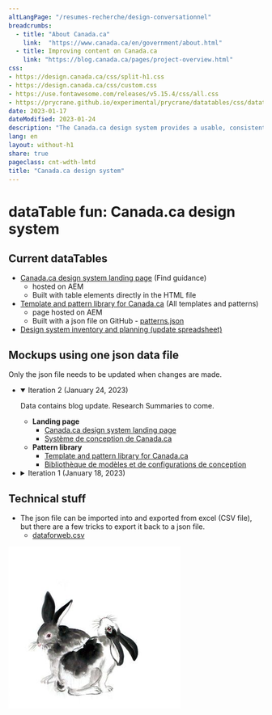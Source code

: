 ```yaml
---
altLangPage: "/resumes-recherche/design-conversationnel"
breadcrumbs:
  - title: "About Canada.ca"
    link:  "https://www.canada.ca/en/government/about.html"
  - title: Improving content on Canada.ca
    link: "https://blog.canada.ca/pages/project-overview.html"
css:
- https://design.canada.ca/css/split-h1.css
- https://design.canada.ca/css/custom.css
- https://use.fontawesome.com/releases/v5.15.4/css/all.css
- https://prycrane.github.io/experimental/prycrane/datatables/css/datatables-fun.css
date: 2023-01-17
dateModified: 2023-01-24
description: "The Canada.ca design system provides a usable, consistent and trustworthy online experience for people who access Government of Canada digital services."
lang: en
layout: without-h1
share: true
pageclass: cnt-wdth-lmtd
title: "Canada.ca design system"
---
```

<h1 property="name" id="wb-cont" dir="ltr"><span class="stacked"><span>dataTable fun</span>: <span>Canada.ca design system</span></span></h1>
<div class="row">
  <div class="col-md-8">
      <h2 class="mrgn-tp-sm">Current dataTables</h2>
      <ul>
         <li>
            <a href="https://www.canada.ca/en/government/about/design-system.html">Canada.ca design system landing page</a> (Find guidance)
            <ul>
               <li>hosted on AEM</li>
               <li>Built with table elements directly in the HTML file</li>
            </ul>
         </li>
         <li>
            <a href="https://www.canada.ca/en/government/about/design-system/pattern-library.html">Template and pattern library for Canada.ca</a> (All templates and patterns)
            <ul>
               <li>page hosted on AEM</li>
               <li>Built with a json file on GitHub - <a href="https://design.canada.ca/ajax/patterns.json">patterns.json</a></li>
            </ul>
         </li>
         <li><a href="https://docs.google.com/spreadsheets/d/1EJ3bttMTpqn59UvNW7w1OIZmOr8CT9GC/edit#gid=361390331">Design system inventory and planning (update spreadsheet)</a></li>
      </ul>
      <h2>Mockups using one json data file</h2>
      <p>Only the json file needs to be updated when changes are made.</p>
      <ul class="list-unstyled mrgn-tp-lg">
         <li>
            <details open="open">
               <summary>Iteration 2 (January 24, 2023)</summary>
               <p class="mrgn-tp-lg">Data contains blog update. Research Summaries to come.</p>
               <ul class="mrgn-bttm-lg">
                  <li>
                     <strong>Landing page</strong>
                     <ul>
                        <li><a href="datatables-09-en.html">Canada.ca design system landing page</a></li>
                        <li><a href="datatables-09-fr.html">Système de conception de Canada.ca</a></li>
                     </ul>
                  </li>
                  <li>
                     <strong>Pattern library</strong>
                     <ul>
                        <li><a href="datatables-05-en.html">Template and pattern library for Canada.ca</a></li>
                        <li><a href="datatables-05-fr.html">Bibliothèque de modèles et de configurations de conception</a></li>
                     </ul>
                  </li>
               </ul>
            </details>
         </li>
         <li>
            <details>
               <summary>Iteration 1 (January 18, 2023)</summary>
               <ul class="mrgn-tp-lg mrgn-bttm-lg">
                  <li>
                     <a href="datatables-02-en.html">Canada.ca design system landing page</a> (All data sets)
                     <ul>
                        <li>Page stays hosted on AEM</li>
                        <li>Built with a json file hosted on Github - <a href="./ajax/patterns-01-en.json">patterns-01-en.json</a></li>
                     </ul>
                  </li>
                  <li><a href="datatables-06-en.html">Canada.ca design system landing page</a> (Matches current page)</li>
                  <li><a href="datatables-07-en.html">Canada.ca design system landing page</a> (small Source filter)</li>
                  <li><a href="datatables/datatables-09-en.html">Canada.ca design system landing page</a> (large Source filter)</li>
                  <li><a href="datatables-05-en.html">Template and pattern library for Canada.ca</a> (Matches current page with slight change to filter options)</li>
               </ul>
            </details>
         </li>
      </ul>
      <h2>Technical stuff</h2>
      <ul>
         <li>
            The json file can be imported into and exported from excel (CSV file), but there are a few tricks to export it back to a json file.
            <ul>
               <li><a href="./files">dataforweb.csv</a></li>
            </ul>
         </li>
      </ul>
   </div>
  <div class="col-md-4"><div><img src="./images/4f4709d6c0609124d48d3f7a82eab053.jpg" class="img-responsive"></div></div>
</div>
